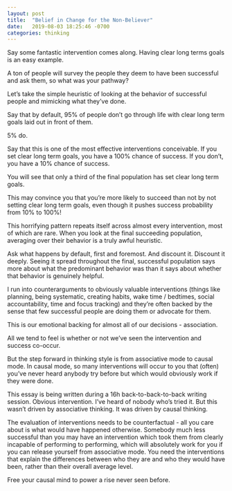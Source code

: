 ```yaml
---
layout: post
title:  "Belief in Change for the Non-Believer"
date:   2019-08-03 18:25:46 -0700
categories: thinking
---
```


Say some fantastic intervention comes along. 
Having clear long terms goals is an easy example.

A ton of people will survey the people they deem to have been successful and ask them, so what was your pathway?

Let’s take the simple heuristic of looking at the behavior of successful people and mimicking what they’ve done. 

Say that by default, 95% of people don’t go through life with clear long term goals laid out in front of them.

5% do.

Say that this is one of the most effective interventions conceivable. If you set clear long term goals, you have a 100% chance of success. If you don’t, you have a 10% chance of success.

You will see that only a third of the final population has set clear long term goals. 

This may convince you that you’re more likely to succeed than not by not setting clear long term goals, even though it pushes success probability from 10% to 100%!

This horrifying pattern repeats itself across almost every intervention, most of which are rare. When you look at the final succeeding population, averaging over their behavior is a truly awful heuristic. 

Ask what happens by default, first and foremost. And discount it. Discount it deeply. Seeing it spread throughout the final, successful population says more about what the predominant behavior was than it says about whether that behavior is genuinely helpful.

I run into counterarguments to obviously valuable interventions (things like planning, being systematic, creating habits, wake time / bedtimes, social accountability, time and focus tracking) and they’re often backed by the sense that few successful people are doing them or advocate for them. 

This is our emotional backing for almost all of our decisions - association.

All we tend to feel is whether or not we’ve seen the intervention and success co-occur. 

But the step forward in thinking style is from associative mode to causal mode.
In causal mode, so many interventions will occur to you that (often) you’ve never heard anybody try before but which would obviously work if they were done.

This essay is being written during a 16h back-to-back-to-back writing session.
Obvious intervention.
I’ve heard of nobody who’s tried it.
But this wasn’t driven by associative thinking. It was driven by causal thinking.

The evaluation of interventions needs to be counterfactual - all you care about is what would have happened otherwise. Somebody much less successful than you may have an intervention which took them from clearly incapable of performing to performing, which will absolutely work for you if you can release yourself from associative mode. You need the interventions that explain the differences between who they are and who they would have been, rather than their overall average level.

Free your causal mind to power a rise never seen before.
